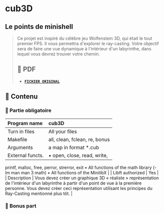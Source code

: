 # cub3D

## Le points de minishell

> Ce projet est inspiré du célèbre jeu Wolfenstein 3D, qui était le tout premier FPS. Il vous permettra d'explorer le ray-casting. Votre objectif sera de faire une vue dynamique à l'intérieur d'un labyrinthe, dans lequel vous devrez trouver votre chemin.
>
> ## 📝 PDF
>
> - [**`FICHIER ORIGINAL`**](https://github.com/louchebem06/Docs-42/blob/master/en.cub3D.pdf)

## 🚀 Contenu

### 🚩 Partie obligatoire

| Program name     | cub3D                                                                                                                                                                                        |
| :--------------- | :------------------------------------------------------------------------------------------------------------------------------------------------------------------------------------------- |
| Turn in files    |  All your files                                                                                                                                                                                      |
| Makefile         | all, clean, fclean, re, bonus                                                                                                                                                                                          |
| Arguments        |   a map in format *.cub                                                                              |
| External functs. | • open, close, read, write,
printf, malloc, free, perror,
strerror, exit
• All functions of the math
library (-lm man man 3 math)
• All functions of the MinilibX |
| Libft authorized | Yes                                                                                                                                                                                           |
| Description      | Vous devez créer un graphique 3D « réaliste »
représentation de l'intérieur d'un labyrinthe à partir d'un
point de vue à la première personne. Vous devez créer ceci
représentation utilisant les principes du Ray-Casting
mentionné plus tôt.                                                                                                                                                          |



### 🚩 Bonus part

